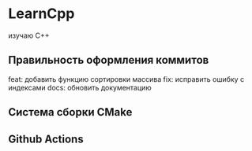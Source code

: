 # LearnCpp
изучаю С++


## Правильность оформления коммитов

feat: добавить функцию сортировки массива
fix: исправить ошибку с индексами
docs: обновить документацию


## Система сборки CMake

## Github Actions

